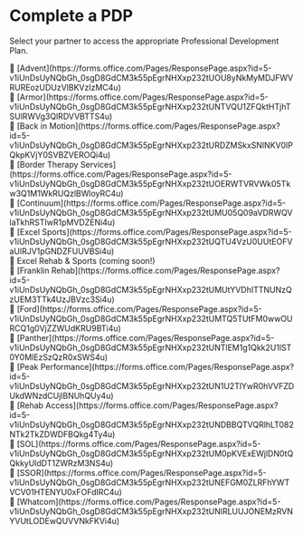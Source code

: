 # Complete a PDP

Select your partner to access the appropriate Professional Development Plan.

<aside>
📖 [Advent](https://forms.office.com/Pages/ResponsePage.aspx?id=5-v1iUnDsUyNQbGh_0sgD8GdCM3k55pEgrNHXxp232tUOU8yNkMyMDJFWVRUREozUDUzVlBKVzIzMC4u)

</aside>

<aside>
📖 [Armor](https://forms.office.com/Pages/ResponsePage.aspx?id=5-v1iUnDsUyNQbGh_0sgD8GdCM3k55pEgrNHXxp232tUNTVQU1ZFQktHTjhTSUlRWVg3QlRDVVBTTS4u)

</aside>

<aside>
📖 [Back in Motion](https://forms.office.com/Pages/ResponsePage.aspx?id=5-v1iUnDsUyNQbGh_0sgD8GdCM3k55pEgrNHXxp232tURDZMSkxSNlNKV0lPQkpKVjY0SVBZVEROQi4u)

</aside>

<aside>
📖 [Border Therapy Services](https://forms.office.com/Pages/ResponsePage.aspx?id=5-v1iUnDsUyNQbGh_0sgD8GdCM3k55pEgrNHXxp232tUOERWTVRVWk05Tkw3Q1M1WkRUQzlBWloyRC4u)

</aside>

<aside>
📖 [Continuum](https://forms.office.com/Pages/ResponsePage.aspx?id=5-v1iUnDsUyNQbGh_0sgD8GdCM3k55pEgrNHXxp232tUMU05Q09aVDRWQVlaTkhRSTIwR1pMVDZENi4u)

</aside>

<aside>
📖 [Excel Sports](https://forms.office.com/Pages/ResponsePage.aspx?id=5-v1iUnDsUyNQbGh_0sgD8GdCM3k55pEgrNHXxp232tUQTU4VzU0UUtEOFVaUlRJV1pGNDZFUUVBSi4u)

</aside>

<aside>
📖 Excel Rehab & Sports (coming soon!)

</aside>

<aside>
📖 [Franklin Rehab](https://forms.office.com/Pages/ResponsePage.aspx?id=5-v1iUnDsUyNQbGh_0sgD8GdCM3k55pEgrNHXxp232tUMUtYVDhITTNUNzQzUEM3TTk4UzJBVzc3Si4u)

</aside>

<aside>
📖 [Ford](https://forms.office.com/Pages/ResponsePage.aspx?id=5-v1iUnDsUyNQbGh_0sgD8GdCM3k55pEgrNHXxp232tUMTQ5TUtFM0wwOURCQ1g0VjZZWUdKRU9BTi4u)

</aside>

<aside>
📖 [Panther](https://forms.office.com/Pages/ResponsePage.aspx?id=5-v1iUnDsUyNQbGh_0sgD8GdCM3k55pEgrNHXxp232tUNTlEM1g1Qkk2U1lST0Y0MlEzSzQzR0xSWS4u)

</aside>

<aside>
📖 [Peak Performance](https://forms.office.com/Pages/ResponsePage.aspx?id=5-v1iUnDsUyNQbGh_0sgD8GdCM3k55pEgrNHXxp232tUN1U2TlYwR0hVVFZDUkdWNzdCUjlBNUhQUy4u)

</aside>

<aside>
📖 [Rehab Access](https://forms.office.com/Pages/ResponsePage.aspx?id=5-v1iUnDsUyNQbGh_0sgD8GdCM3k55pEgrNHXxp232tUNDBBQTVQRlhLT082NTk2TkZDWDFBQkg4Ty4u)

</aside>

<aside>
📖 [SOL](https://forms.office.com/Pages/ResponsePage.aspx?id=5-v1iUnDsUyNQbGh_0sgD8GdCM3k55pEgrNHXxp232tUM0pKVExEWjlDN0tQQkkyUldDT1ZWRzM3NS4u)

</aside>

<aside>
📖 [SSOR](https://forms.office.com/Pages/ResponsePage.aspx?id=5-v1iUnDsUyNQbGh_0sgD8GdCM3k55pEgrNHXxp232tUNEFGM0ZLRFhYWTVCV01HTENYU0xFOFdIRC4u)

</aside>

<aside>
📖 [Whatcom](https://forms.office.com/Pages/ResponsePage.aspx?id=5-v1iUnDsUyNQbGh_0sgD8GdCM3k55pEgrNHXxp232tUNlRLUUJONEMzRVNYVUtLODEwQUVVNkFKVi4u)

</aside>